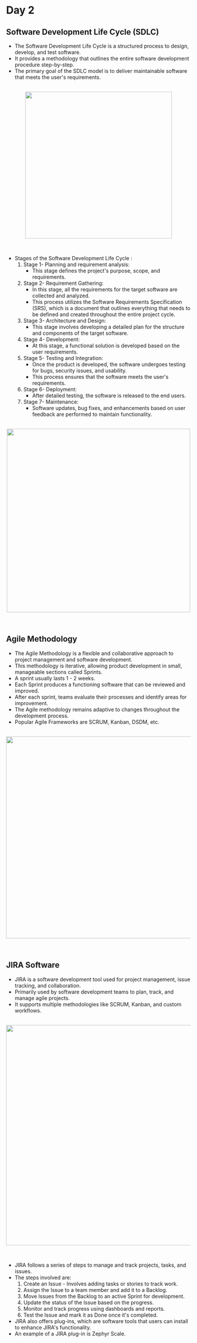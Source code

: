 # Day 2
## Software Development Life Cycle (SDLC)
* The Software Development Life Cycle is a structured process to design, develop, and test software.
* It provides a methodology that outlines the entire software development procedure step-by-step. 
* The primary goal of the SDLC model is to deliver maintainable software that meets the user's requirements.

<p align="center">
<br>
  <img src="https://github.com/user-attachments/assets/c3b829d8-20fb-4ce1-b4b9-86195871d5be" width="400" />
</p>
<br>

* Stages of the Software Development Life Cycle :
  1. Stage 1- Planning and requirement analysis:
     - This stage defines the project's purpose, scope, and requirements.
  2. Stage 2- Requirement Gathering:
     - In this stage, all the requirements for the target software are collected and analyzed.
     - This process utilizes the Software Requirements Specification (SRS), which is a document that outlines everything that needs to be defined and created 
       throughout the entire project cycle.
  3. Stage 3- Architecture and Design:
     - This stage involves developing a detailed plan for the structure and components of the target software.
  4. Stage 4- Development:
     - At this stage, a functional solution is developed based on the user requirements.
  5. Stage 5- Testing and Integration:
     - Once the product is developed, the software undergoes testing for bugs, security issues, and usability.
     - This process ensures that the software meets the user's requirements.
  6. Stage 6- Deployment:
     - After detailed testing, the software is released to the end users.
  7. Stage 7- Maintenance:
     - Software updates, bug fixes, and enhancements based on user feedback are performed to maintain functionality.
  
<p align="center">
<br>
  <img src="https://github.com/user-attachments/assets/e1289a48-4f7b-402d-9a4d-5672867c82db" width="500" />
</p>
<br>

## Agile Methodology
* The Agile Methodology is a flexible and collaborative approach to project management and software development.
* This methodology is iterative, allowing product development in small, manageable sections called Sprints.
* A sprint usually lasts 1 - 2 weeks.
* Each Sprint produces a functioning software that can be reviewed and improved.
* After each sprint, teams evaluate their processes and identify areas for improvement.
* The Agile methodology remains adaptive to changes throughout the development process.
* Popular Agile Frameworks are SCRUM, Kanban, DSDM, etc.

<p align="center">
<br>
  <img src="https://github.com/user-attachments/assets/4781a0a7-e0a3-4d49-89a9-e5e1e09b8c07" width="550" />
</p>
<br>

## JIRA Software
* JIRA is a software development tool used for project management, issue tracking, and collaboration.
* Primarily used by software development teams to plan, track, and manage agile projects.
* It supports multiple methodologies like SCRUM, Kanban, and custom workflows.

<p align="center">
<br>
  <img src="https://github.com/user-attachments/assets/845924c7-73bc-460b-835a-fcb27c9390aa" width="600" />
</p>
<br>
  
* JIRA follows a series of steps to manage and track projects, tasks, and issues.
* The steps involved are:
  1. Create an Issue - Involves adding tasks or stories to track work.
  2. Assign the Issue to a team member and add it to a Backlog.
  3. Move Issues from the Backlog to an active Sprint for development.
  4. Update the status of the Issue based on the progress.
  5. Monitor and track progress using dashboards and reports.
  6. Test the Issue and mark it as Done once it's completed.
* JIRA also offers plug-ins, which are software tools that users can install to enhance JIRA's functionality.
* An example of a JIRA plug-in is Zephyr Scale.


  







